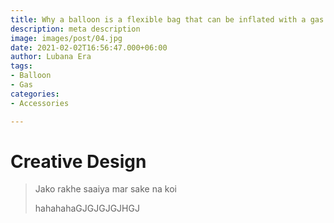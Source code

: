 ```yaml
---
title: Why a balloon is a flexible bag that can be inflated with a gas
description: meta description
image: images/post/04.jpg
date: 2021-02-02T16:56:47.000+06:00
author: Lubana Era
tags:
- Balloon
- Gas
categories:
- Accessories

---
```



# Creative Design

> Jako rakhe saaiya mar sake na koi
>
> hahahahaGJGJGJGJHGJ